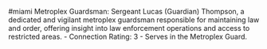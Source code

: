 #miami 
Metroplex Guardsman: Sergeant Lucas (Guardian) Thompson, a dedicated and vigilant metroplex guardsman responsible for maintaining law and order, offering insight into law enforcement operations and access to restricted areas. - Connection Rating: 3 - Serves in the Metroplex Guard.